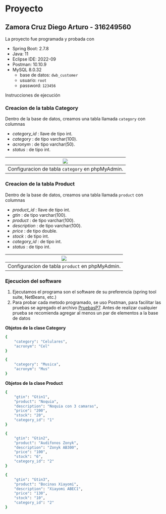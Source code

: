 # Proyecto

## Zamora Cruz Diego Arturo - 316249560

La proyecto fue programada y probada con

- Spring Boot: 2.7.8
- Java: 11
- Eclipse IDE: 2022-09
- Postman: 10.10.9
- MySQL 8.0.32
  * base de datos: `dwb_customer`
  * usuario: `root`
  * password: `123456`

Instrucciones de ejecución

### Creacion de la tabla Category

Dentro de la base de datos, creamos una tabla llamada `category` con columnas
   * *category_id* : llave de tipo int.
   * *category* : de tipo varchar(100).
   * *acronym* : de tipo varchar(50).
   * *status* : de tipo int.

| ![](phpMyAdmin_category.png)
|:----------------------:|
| Configuracion de tabla `category` en phpMyAdmin.


### Creacion de la tabla Product

Dentro de la base de datos, creamos una tabla llamada `product` con columnas
   * *product_id* : llave de tipo int.
   * *gtin* : de tipo varchar(100).
   * *product* : de tipo varchar(100).
   * *description* : de tipo varchar(100).
   * *price* : de tipo double.
   * *stock* : de tipo int.
   * *category_id* : de tipo int.
   * *status* : de tipo int.

| ![](phpMyAdmin_product.png)
|:----------------------:|
| Configuracion de tabla `product` en phpMyAdmin.


### Ejecucion del software

1. Ejecutamos el programa son el software de su preferencia (spring tool suite, NetBeans, etc.)
2. Para probar cada metodo programado, se uso Postman, para facilitar las pruebas se agregado el archivo [PruebasP7](PruebasP7.json). Antes de realizar cualquier prueba se recomienda agregar al menos un par de elementos a la base de datos

**Objetos de la clase Category**

```bash
{
    "category": "Celulares",
    "acronym": "Cel"
}
```
   
```bash
{
    "category": "Musica",
    "acronym": "Mus"
}
```

**Objetos de la clase Product**

```bash
{
    "gtin": "Gtin1",
    "product": "Noquia",
    "description": "Noquia con 3 camaras",
    "price": "200",
    "stock": "20",
    "category_id": "1"
}
```

```bash
{
    "gtin": "Gtin2",
    "product": "Audifonos Zonyk",
    "description": "Zonyk AB300",
    "price": "100",
    "stock": "6",
    "category_id": "2"
}
```

```bash
{
    "gtin": "Gtin3",
    "product": "Bocinas Xiayomi",
    "description": "Xiayomi ABEC1",
    "price": "130",
    "stock": "10",
    "category_id": "2"
}
```